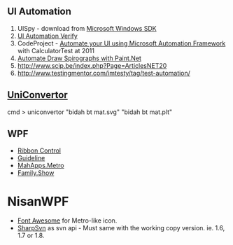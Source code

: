 UI Automation
---------------
1. UISpy - download from [Microsoft Windows SDK](http://blogs.msdn.com/b/windowssdk/archive/2008/02/18/where-is-uispy-exe.aspx)
2. [UI Automation Verify](http://uiautomationverify.codeplex.com/)
3. CodeProject - [Automate your UI using Microsoft Automation Framework](http://www.codeproject.com/Articles/141842/Automate-your-UI-using-Microsoft-Automation-Framew) with CalculatorTest at 2011
4. [Automate Draw Spirographs with Paint.Net](http://blog.functionalfun.net/2009/06/introduction-to-ui-automation-with.html)
5. http://www.scip.be/index.php?Page=ArticlesNET20
6. http://www.testingmentor.com/imtesty/tag/test-automation/


[UniConvertor](http://sk1project.org/)
--------------
cmd > uniconvertor "bidah bt mat.svg" "bidah bt mat.plt"


WPF
-------
- [Ribbon Control](http://msdn.microsoft.com/en-us/library/ff799534.aspx)
- [Guideline](http://msdn.microsoft.com/en-us/library/cc872782.aspx)
- [MahApps.Metro](http://mahapps.com/)
- [Family.Show](http://familyshow.codeplex.com/)


NisanWPF
======
- [Font Awesome](http://fortawesome.github.io/Font-Awesome/) for Metro-like icon.
- [SharpSvn](https://sharpsvn.open.collab.net/) as svn api - Must same with the working copy version. ie. 1.6, 1.7 or 1.8.